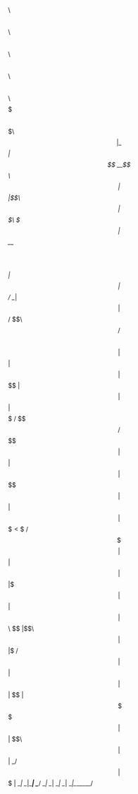 
$$\   $$\ $$$$$$\  $$$$$$\  $$\   $$\ $$\     $$\       $$\      $$\ $$$$$$$\  
$$$\  $$ |\_$$  _|$$  __$$\ $$ | $$  |\$$\   $$  |      $$$\    $$$ |$$  __$$\ 
$$$$\ $$ |  $$ |  $$ /  \__|$$ |$$  /  \$$\ $$  /       $$$$\  $$$$ |$$ |  $$ |
$$ $$\$$ |  $$ |  $$ |      $$$$$  /    \$$$$  /        $$\$$\$$ $$ |$$ |  $$ |
$$ \$$$$ |  $$ |  $$ |      $$  $$<      \$$  /         $$ \$$$  $$ |$$ |  $$ |
$$ |\$$$ |  $$ |  $$ |  $$\ $$ |\$$\      $$ |          $$ |\$  /$$ |$$ |  $$ |
$$ | \$$ |$$$$$$\ \$$$$$$  |$$ | \$$\     $$ |          $$ | \_/ $$ |$$$$$$$  |
\__|  \__|\______| \______/ \__|  \__|    \__|          \__|     \__|\_______/
 
